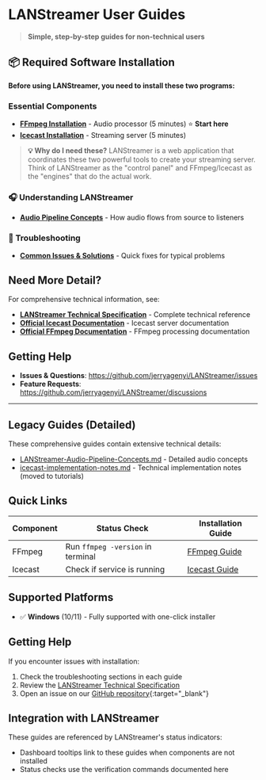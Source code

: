 # LANStreamer User Guides

> **Simple, step-by-step guides for non-technical users**

## 📦 Required Software Installation

**Before using LANStreamer, you need to install these two programs:**

### Essential Components
- **[FFmpeg Installation](./ffmpeg-installation.md)** - Audio processor (5 minutes) ⭐ **Start here**
- **[Icecast Installation](./icecast-installation.md)** - Streaming server (5 minutes)

> **💡 Why do I need these?** LANStreamer is a web application that coordinates these two powerful tools to create your streaming server. Think of LANStreamer as the "control panel" and FFmpeg/Icecast as the "engines" that do the actual work.

### 🎧 Understanding LANStreamer
- **[Audio Pipeline Concepts](./audio-pipeline-simple.md)** - How audio flows from source to listeners

### 🔧 Troubleshooting
- **[Common Issues & Solutions](./troubleshooting-simple.md)** - Quick fixes for typical problems

## Need More Detail?

For comprehensive technical information, see:
- **[LANStreamer Technical Specification](../LANStreamer-Technical-Specification.md)** - Complete technical reference
- **[Official Icecast Documentation](https://icecast.org/docs/)** - Icecast server documentation
- **[Official FFmpeg Documentation](https://ffmpeg.org/documentation.html)** - FFmpeg processing documentation

## Getting Help

- **Issues & Questions**: https://github.com/jerryagenyi/LANStreamer/issues
- **Feature Requests**: https://github.com/jerryagenyi/LANStreamer/discussions

---

## Legacy Guides (Detailed)

These comprehensive guides contain extensive technical details:
- [LANStreamer-Audio-Pipeline-Concepts.md](./LANStreamer-Audio-Pipeline-Concepts.md) - Detailed audio concepts
- [icecast-implementation-notes.md](../tutorials/icecast-implementation-notes.md) - Technical implementation notes (moved to tutorials)

## Quick Links

| Component | Status Check | Installation Guide |
|-----------|-------------|-------------------|
| FFmpeg | Run `ffmpeg -version` in terminal | [FFmpeg Guide](./ffmpeg-installation.md) |
| Icecast | Check if service is running | [Icecast Guide](./icecast-installation.md) |

## Supported Platforms

- ✅ **Windows** (10/11) - Fully supported with one-click installer

## Getting Help

If you encounter issues with installation:

1. Check the troubleshooting sections in each guide
2. Review the [LANStreamer Technical Specification](../LANStreamer-Technical-Specification.md)
3. Open an issue on our [GitHub repository](https://github.com/jerryagenyi/LANStreamer/issues){:target="_blank"}

## Integration with LANStreamer

These guides are referenced by LANStreamer's status indicators:
- Dashboard tooltips link to these guides when components are not installed
- Status checks use the verification commands documented here
